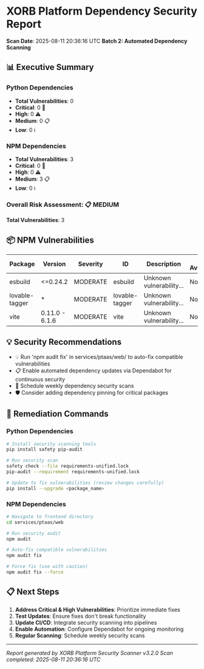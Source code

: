 # XORB Platform Dependency Security Report
**Scan Date**: 2025-08-11 20:36:16 UTC
**Batch 2: Automated Dependency Scanning**

## 📊 Executive Summary

### Python Dependencies
- **Total Vulnerabilities**: 0
- **Critical**: 0 🚨
- **High**: 0 ⚠️
- **Medium**: 0 📋
- **Low**: 0 ℹ️

### NPM Dependencies
- **Total Vulnerabilities**: 3
- **Critical**: 0 🚨
- **High**: 0 ⚠️
- **Medium**: 3 📋
- **Low**: 0 ℹ️

### Overall Risk Assessment: 📋 **MEDIUM**

**Total Vulnerabilities**: 3

## 📦 NPM Vulnerabilities

| Package | Version | Severity | ID | Description | Fix Available |
|---------|---------|----------|----|-----------|--------------| 
| esbuild | <=0.24.2 | MODERATE | esbuild | Unknown vulnerability... | No |
| lovable-tagger | * | MODERATE | lovable-tagger | Unknown vulnerability... | No |
| vite | 0.11.0 - 6.1.6 | MODERATE | vite | Unknown vulnerability... | No |

## 💡 Security Recommendations

- 💡 Run 'npm audit fix' in services/ptaas/web/ to auto-fix compatible vulnerabilities
- 📋 Enable automated dependency updates via Dependabot for continuous security
- 🔄 Schedule weekly dependency security scans
- 🛡️  Consider adding dependency pinning for critical packages

## 🔧 Remediation Commands

### Python Dependencies
```bash
# Install security scanning tools
pip install safety pip-audit

# Run security scan
safety check --file requirements-unified.lock
pip-audit --requirement requirements-unified.lock

# Update to fix vulnerabilities (review changes carefully)
pip install --upgrade <package_name>
```

### NPM Dependencies
```bash
# Navigate to frontend directory
cd services/ptaas/web

# Run security audit
npm audit

# Auto-fix compatible vulnerabilities
npm audit fix

# Force fix (use with caution)
npm audit fix --force
```

## 📋 Next Steps

1. **Address Critical & High Vulnerabilities**: Prioritize immediate fixes
2. **Test Updates**: Ensure fixes don't break functionality
3. **Update CI/CD**: Integrate security scanning into pipelines
4. **Enable Automation**: Configure Dependabot for ongoing monitoring
5. **Regular Scanning**: Schedule weekly security scans

---
*Report generated by XORB Platform Security Scanner v3.2.0*
*Scan completed: 2025-08-11 20:36:16 UTC*